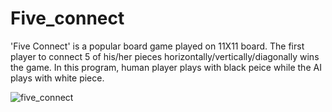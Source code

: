 # Five_connect

'Five Connect' is a popular board game played on 11X11 board. The first player to connect 5 of his/her pieces horizontally/vertically/diagonally wins the game.
In this program, human player plays with black peice while the AI plays with white piece.

![five_connect](https://user-images.githubusercontent.com/63419626/112751310-ead6d880-8fea-11eb-8fa3-8d0462698fb1.gif)
